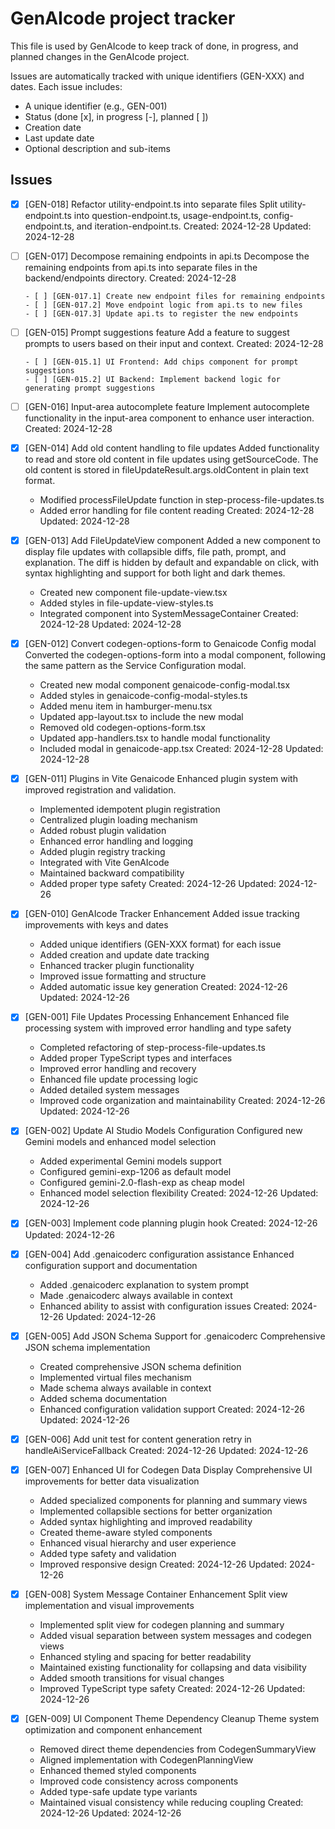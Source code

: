 # GenAIcode project tracker

This file is used by GenAIcode to keep track of done, in progress, and planned changes in the GenAIcode project.

Issues are automatically tracked with unique identifiers (GEN-XXX) and dates. Each issue includes:

- A unique identifier (e.g., GEN-001)
- Status (done [x], in progress [-], planned [ ])
- Creation date
- Last update date
- Optional description and sub-items

## Issues

- [x] [GEN-018] Refactor utility-endpoint.ts into separate files
      Split utility-endpoint.ts into question-endpoint.ts, usage-endpoint.ts, config-endpoint.ts, and iteration-endpoint.ts.
      Created: 2024-12-28
      Updated: 2024-12-28

- [ ] [GEN-017] Decompose remaining endpoints in api.ts
      Decompose the remaining endpoints from api.ts into separate files in the backend/endpoints directory.
      Created: 2024-12-28

      - [ ] [GEN-017.1] Create new endpoint files for remaining endpoints
      - [ ] [GEN-017.2] Move endpoint logic from api.ts to new files
      - [ ] [GEN-017.3] Update api.ts to register the new endpoints

- [ ] [GEN-015] Prompt suggestions feature
      Add a feature to suggest prompts to users based on their input and context.
      Created: 2024-12-28

      - [ ] [GEN-015.1] UI Frontend: Add chips component for prompt suggestions
      - [ ] [GEN-015.2] UI Backend: Implement backend logic for generating prompt suggestions

- [ ] [GEN-016] Input-area autocomplete feature
      Implement autocomplete functionality in the input-area component to enhance user interaction.
      Created: 2024-12-28

- [x] [GEN-014] Add old content handling to file updates
      Added functionality to read and store old content in file updates using getSourceCode. The old content is stored in fileUpdateResult.args.oldContent in plain text format.

  - Modified processFileUpdate function in step-process-file-updates.ts
  - Added error handling for file content reading
    Created: 2024-12-28
    Updated: 2024-12-28

- [x] [GEN-013] Add FileUpdateView component
      Added a new component to display file updates with collapsible diffs, file path, prompt, and explanation. The diff is hidden by default and expandable on click, with syntax highlighting and support for both light and dark themes.

  - Created new component file-update-view.tsx
  - Added styles in file-update-view-styles.ts
  - Integrated component into SystemMessageContainer
    Created: 2024-12-28
    Updated: 2024-12-28

- [x] [GEN-012] Convert codegen-options-form to Genaicode Config modal
      Converted the codegen-options-form into a modal component, following the same pattern as the Service Configuration modal.

  - Created new modal component genaicode-config-modal.tsx
  - Added styles in genaicode-config-modal-styles.ts
  - Added menu item in hamburger-menu.tsx
  - Updated app-layout.tsx to include the new modal
  - Removed old codegen-options-form.tsx
  - Updated app-handlers.tsx to handle modal functionality
  - Included modal in genaicode-app.tsx
    Created: 2024-12-28
    Updated: 2024-12-28

- [x] [GEN-011] Plugins in Vite Genaicode
      Enhanced plugin system with improved registration and validation.

  - Implemented idempotent plugin registration
  - Centralized plugin loading mechanism
  - Added robust plugin validation
  - Enhanced error handling and logging
  - Added plugin registry tracking
  - Integrated with Vite GenAIcode
  - Maintained backward compatibility
  - Added proper type safety
    Created: 2024-12-26
    Updated: 2024-12-26

- [x] [GEN-010] GenAIcode Tracker Enhancement
      Added issue tracking improvements with keys and dates

  - Added unique identifiers (GEN-XXX format) for each issue
  - Added creation and update date tracking
  - Enhanced tracker plugin functionality
  - Improved issue formatting and structure
  - Added automatic issue key generation
    Created: 2024-12-26
    Updated: 2024-12-26

- [x] [GEN-001] File Updates Processing Enhancement
      Enhanced file processing system with improved error handling and type safety

  - Completed refactoring of step-process-file-updates.ts
  - Added proper TypeScript types and interfaces
  - Improved error handling and recovery
  - Enhanced file update processing logic
  - Added detailed system messages
  - Improved code organization and maintainability
    Created: 2024-12-26
    Updated: 2024-12-26

- [x] [GEN-002] Update AI Studio Models Configuration
      Configured new Gemini models and enhanced model selection

  - Added experimental Gemini models support
  - Configured gemini-exp-1206 as default model
  - Configured gemini-2.0-flash-exp as cheap model
  - Enhanced model selection flexibility
    Created: 2024-12-26
    Updated: 2024-12-26

- [x] [GEN-003] Implement code planning plugin hook
      Created: 2024-12-26
      Updated: 2024-12-26

- [x] [GEN-004] Add .genaicoderc configuration assistance
      Enhanced configuration support and documentation

  - Added .genaicoderc explanation to system prompt
  - Made .genaicoderc always available in context
  - Enhanced ability to assist with configuration issues
    Created: 2024-12-26
    Updated: 2024-12-26

- [x] [GEN-005] Add JSON Schema Support for .genaicoderc
      Comprehensive JSON schema implementation

  - Created comprehensive JSON schema definition
  - Implemented virtual files mechanism
  - Made schema always available in context
  - Added schema documentation
  - Enhanced configuration validation support
    Created: 2024-12-26
    Updated: 2024-12-26

- [x] [GEN-006] Add unit test for content generation retry in handleAiServiceFallback
      Created: 2024-12-26
      Updated: 2024-12-26

- [x] [GEN-007] Enhanced UI for Codegen Data Display
      Comprehensive UI improvements for better data visualization

  - Added specialized components for planning and summary views
  - Implemented collapsible sections for better organization
  - Added syntax highlighting and improved readability
  - Created theme-aware styled components
  - Enhanced visual hierarchy and user experience
  - Added type safety and validation
  - Improved responsive design
    Created: 2024-12-26
    Updated: 2024-12-26

- [x] [GEN-008] System Message Container Enhancement
      Split view implementation and visual improvements

  - Implemented split view for codegen planning and summary
  - Added visual separation between system messages and codegen views
  - Enhanced styling and spacing for better readability
  - Maintained existing functionality for collapsing and data visibility
  - Added smooth transitions for visual changes
  - Improved TypeScript type safety
    Created: 2024-12-26
    Updated: 2024-12-26

- [x] [GEN-009] UI Component Theme Dependency Cleanup
      Theme system optimization and component enhancement

  - Removed direct theme dependencies from CodegenSummaryView
  - Aligned implementation with CodegenPlanningView
  - Enhanced themed styled components
  - Improved code consistency across components
  - Added type-safe update type variants
  - Maintained visual consistency while reducing coupling
    Created: 2024-12-26
    Updated: 2024-12-26
